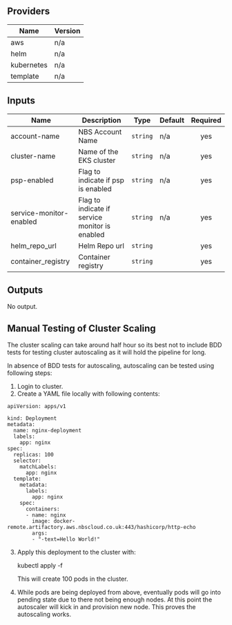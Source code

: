 ## Providers

| Name | Version |
|------|---------|
| aws | n/a |
| helm | n/a |
| kubernetes | n/a |
| template | n/a |

## Inputs

| Name | Description | Type | Default | Required |
|------|-------------|------|---------|:-----:|
| account-name | NBS Account Name | `string` | n/a | yes |
| cluster-name | Name of the EKS cluster | `string` | n/a | yes |
| psp-enabled | Flag to indicate if psp is enabled | `string` | n/a | yes |
| service-monitor-enabled  | Flag to indicate if service monitor is enabled | `string` | n/a | yes |
| helm\_repo\_url | Helm Repo url | `string` |  | yes |
| container_registry | Container registry | `string` |  | yes |

## Outputs

No output.


## Manual Testing of Cluster Scaling

The cluster scaling can take around half hour so its best not to include BDD tests for testing cluster autoscaling as it will hold the pipeline for long.

In absence of BDD tests for autoscaling, autoscaling can be tested using following steps:

1. Login to cluster.
2. Create a YAML file locally with following contents:

```
apiVersion: apps/v1

kind: Deployment
metadata:
  name: nginx-deployment
  labels:
    app: nginx
spec:
  replicas: 100
  selector:
    matchLabels:
      app: nginx
  template:
    metadata:
      labels:
        app: nginx
    spec:
      containers:
      - name: nginx
        image: docker-remote.artifactory.aws.nbscloud.co.uk:443/hashicorp/http-echo
        args:
        - "-text=Hello World!"
```
3. Apply this deployment to the cluster with:

    kubectl apply -f <filename with contents above>

    This will create 100 pods in the cluster.

4. While pods are being deployed from above, eventually pods will go into pending state due to there not being enough nodes. At this point the autoscaler will kick in and provision new node. This proves the autoscaling works.


